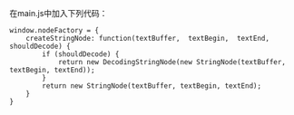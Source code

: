 在main.js中加入下列代码：
    
    window.nodeFactory = {
        createStringNode: function(textBuffer,  textBegin,  textEnd,  shouldDecode) {
            if (shouldDecode) {
                return new DecodingStringNode(new StringNode(textBuffer, textBegin, textEnd));
            }
            return new StringNode(textBuffer, textBegin, textEnd);
        }
    }
 
                                   